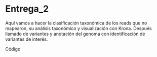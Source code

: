 # Entrega_2
Aquí vamos a hacer la clasificación taxonómica de los reads que no mapearon, su análisis taxonómico  y visualización con Krona.  Después llamado de variantes y anotación del genoma con identificación de variantes de interés.

Código


